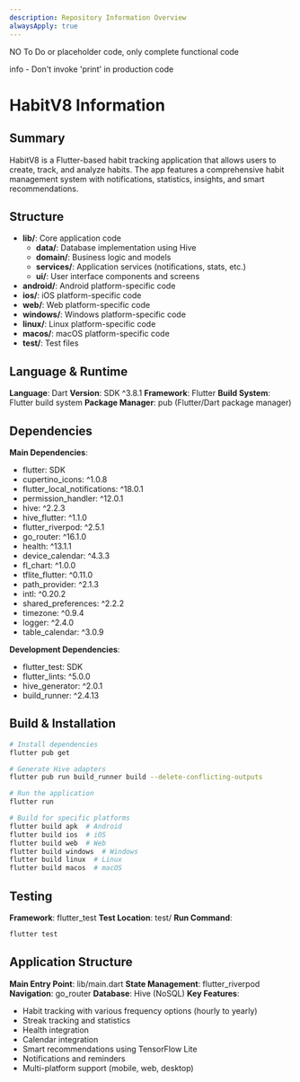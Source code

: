 ```yaml
---
description: Repository Information Overview
alwaysApply: true
---
```


NO To Do or placeholder code, only complete functional code

 info - Don't invoke 'print' in production code

# HabitV8 Information

## Summary
HabitV8 is a Flutter-based habit tracking application that allows users to create, track, and analyze habits. The app features a comprehensive habit management system with notifications, statistics, insights, and smart recommendations.

## Structure
- **lib/**: Core application code
  - **data/**: Database implementation using Hive
  - **domain/**: Business logic and models
  - **services/**: Application services (notifications, stats, etc.)
  - **ui/**: User interface components and screens
- **android/**: Android platform-specific code
- **ios/**: iOS platform-specific code
- **web/**: Web platform-specific code
- **windows/**: Windows platform-specific code
- **linux/**: Linux platform-specific code
- **macos/**: macOS platform-specific code
- **test/**: Test files

## Language & Runtime
**Language**: Dart
**Version**: SDK ^3.8.1
**Framework**: Flutter
**Build System**: Flutter build system
**Package Manager**: pub (Flutter/Dart package manager)

## Dependencies
**Main Dependencies**:
- flutter: SDK
- cupertino_icons: ^1.0.8
- flutter_local_notifications: ^18.0.1
- permission_handler: ^12.0.1
- hive: ^2.2.3
- hive_flutter: ^1.1.0
- flutter_riverpod: ^2.5.1
- go_router: ^16.1.0
- health: ^13.1.1
- device_calendar: ^4.3.3
- fl_chart: ^1.0.0
- tflite_flutter: ^0.11.0
- path_provider: ^2.1.3
- intl: ^0.20.2
- shared_preferences: ^2.2.2
- timezone: ^0.9.4
- logger: ^2.4.0
- table_calendar: ^3.0.9

**Development Dependencies**:
- flutter_test: SDK
- flutter_lints: ^5.0.0
- hive_generator: ^2.0.1
- build_runner: ^2.4.13

## Build & Installation
```bash
# Install dependencies
flutter pub get

# Generate Hive adapters
flutter pub run build_runner build --delete-conflicting-outputs

# Run the application
flutter run

# Build for specific platforms
flutter build apk  # Android
flutter build ios  # iOS
flutter build web  # Web
flutter build windows  # Windows
flutter build linux  # Linux
flutter build macos  # macOS
```

## Testing
**Framework**: flutter_test
**Test Location**: test/
**Run Command**:
```bash
flutter test
```

## Application Structure
**Main Entry Point**: lib/main.dart
**State Management**: flutter_riverpod
**Navigation**: go_router
**Database**: Hive (NoSQL)
**Key Features**:
- Habit tracking with various frequency options (hourly to yearly)
- Streak tracking and statistics
- Health integration
- Calendar integration
- Smart recommendations using TensorFlow Lite
- Notifications and reminders
- Multi-platform support (mobile, web, desktop)
